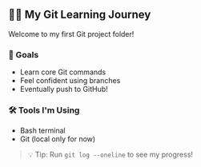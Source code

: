 ## 🧑‍💻 My Git Learning Journey

Welcome to my first Git project folder!

### 🎯 Goals
- Learn core Git commands
- Feel confident using branches
- Eventually push to GitHub!

### 🛠️ Tools I'm Using
- Bash terminal
- Git (local only for now)

> 💡 Tip: Run `git log --oneline` to see my progress!
